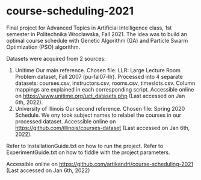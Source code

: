 # course-scheduling-2021

Final project for Advanced Topics in Artificial Intelligence class, 1st semester in Politechnika Wrocławska, Fall 2021.
The idea was to build an optimal course schedule with Genetic Algorithm (GA) and Particle Swarm Optimization (PSO) algorithm. 

Datasets were acquired from 2 sources:
1. Unitime
   Our main reference. Chosen file: LLR: Large Lecture Room Problem dataset, Fall 2007 (pu-fal07-llr). 
   Processed into 4 separate datasets: courses.csv, instructors.csv, rooms.csv, timeslots.csv. 
   Column mappings are explained in each corresponding script. 
   Accessible online on https://www.unitime.org/uct_datasets.php (Last accessed on Jan 6th, 2022).
2. University of Illinois
   Our second reference. Chosen file: Spring 2020 Schedule. 
   We ony took subject names to relabel the courses in our processed dataset. 
   Accessible online on https://github.com/illinois/courses-dataset (Last accessed on Jan 6th, 2022).

Refer to InstallationGuide.txt on how to run the project.
Refer to ExperimentGuide.txt on how to fiddle with the project parameters. 

Accessible online on https://github.com/artikandri/course-scheduling-2021 (Last accessed on Jan 6th, 2022)
